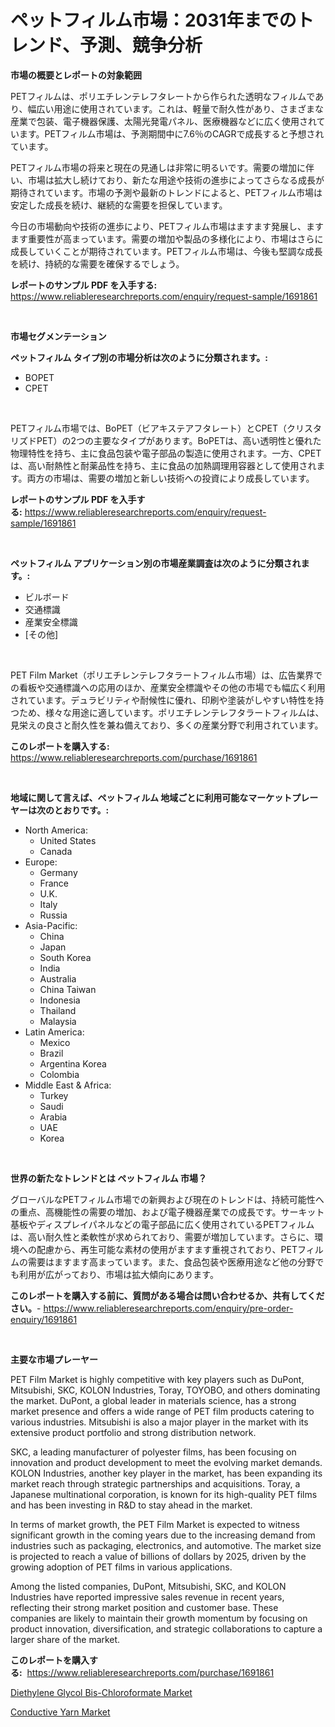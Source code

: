 <p><h1>ペットフィルム市場：2031年までのトレンド、予測、競争分析</h1></p><p><strong>市場の概要とレポートの対象範囲</strong></p>
<p><p>PETフィルムは、ポリエチレンテレフタレートから作られた透明なフィルムであり、幅広い用途に使用されています。これは、軽量で耐久性があり、さまざまな産業で包装、電子機器保護、太陽光発電パネル、医療機器などに広く使用されています。PETフィルム市場は、予測期間中に7.6％のCAGRで成長すると予想されています。</p><p>PETフィルム市場の将来と現在の見通しは非常に明るいです。需要の増加に伴い、市場は拡大し続けており、新たな用途や技術の進歩によってさらなる成長が期待されています。市場の予測や最新のトレンドによると、PETフィルム市場は安定した成長を続け、継続的な需要を担保しています。</p><p>今日の市場動向や技術の進歩により、PETフィルム市場はますます発展し、ますます重要性が高まっています。需要の増加や製品の多様化により、市場はさらに成長していくことが期待されています。PETフィルム市場は、今後も堅調な成長を続け、持続的な需要を確保するでしょう。</p></p>
<p><strong>レポートのサンプル PDF を入手する:</strong> <a href="https://www.reliableresearchreports.com/enquiry/request-sample/1691861">https://www.reliableresearchreports.com/enquiry/request-sample/1691861</a></p>
<p>&nbsp;</p>
<p><strong>市場セグメンテーション</strong></p>
<p><strong>ペットフィルム タイプ別の市場分析は次のように分類されます。:</strong></p>
<p><ul><li>BOPET</li><li>CPET</li></ul></p>
<p>&nbsp;</p>
<p><p>PETフィルム市場では、BoPET（ビアキステアフタレート）とCPET（クリスタリズドPET）の2つの主要なタイプがあります。BoPETは、高い透明性と優れた物理特性を持ち、主に食品包装や電子部品の製造に使用されます。一方、CPETは、高い耐熱性と耐薬品性を持ち、主に食品の加熱調理用容器として使用されます。両方の市場は、需要の増加と新しい技術への投資により成長しています。</p></p>
<p><strong>レポートのサンプル PDF を入手する:</strong>&nbsp;<a href="https://www.reliableresearchreports.com/enquiry/request-sample/1691861">https://www.reliableresearchreports.com/enquiry/request-sample/1691861</a></p>
<p>&nbsp;</p>
<p><strong> ペットフィルム アプリケーション別の市場産業調査は次のように分類されます。:</strong></p>
<p><ul><li>ビルボード</li><li>交通標識</li><li>産業安全標識</li><li>[その他]</li></ul></p>
<p>&nbsp;</p>
<p><p>PET Film Market（ポリエチレンテレフタラートフィルム市場）は、広告業界での看板や交通標識への応用のほか、産業安全標識やその他の市場でも幅広く利用されています。デュラビリティや耐候性に優れ、印刷や塗装がしやすい特性を持つため、様々な用途に適しています。ポリエチレンテレフタラートフィルムは、見栄えの良さと耐久性を兼ね備えており、多くの産業分野で利用されています。</p></p>
<p><strong>このレポートを購入する:</strong>&nbsp; <a href="https://www.reliableresearchreports.com/purchase/1691861">https://www.reliableresearchreports.com/purchase/1691861</a></p>
<p>&nbsp;</p>
<p><strong>地域に関して言えば、ペットフィルム 地域ごとに利用可能なマーケットプレーヤーは次のとおりです。:</strong></p>
<p><ul>
    <li>
        North America:
        <ul>
            <li>United States</li>
            <li>Canada</li>
        </ul>
    </li>
    <li>
        Europe:
        <ul>
            <li>Germany</li>
            <li>France</li>
            <li>U.K.</li>
            <li>Italy</li>
            <li>Russia</li>
        </ul>
    </li>
    <li>
        Asia-Pacific:
        <ul>
            <li>China</li>
            <li>Japan</li>
            <li>South Korea</li>
            <li>India</li>
            <li>Australia</li>
            <li>China Taiwan</li>
            <li>Indonesia</li>
            <li>Thailand</li>
            <li>Malaysia</li>
        </ul>
    </li>
    <li>
        Latin America:
        <ul>
            <li>Mexico</li>
            <li>Brazil</li>
            <li>Argentina Korea</li>
            <li>Colombia</li>
        </ul>
    </li>
    <li>
        Middle East & Africa:
        <ul>
            <li>Turkey</li>
            <li>Saudi</li>
            <li>Arabia</li>
            <li>UAE</li>
            <li>Korea</li>
        </ul>
    </li>
    </ul></p>
<p>&nbsp;</p>
<p><strong>世界の新たなトレンドとは ペットフィルム 市場？</strong></p>
<p><p>グローバルなPETフィルム市場での新興および現在のトレンドは、持続可能性への重点、高機能性の需要の増加、および電子機器産業での成長です。サーキット基板やディスプレイパネルなどの電子部品に広く使用されているPETフィルムは、高い耐久性と柔軟性が求められており、需要が増加しています。さらに、環境への配慮から、再生可能な素材の使用がますます重視されており、PETフィルムの需要はますます高まっています。また、食品包装や医療用途など他の分野でも利用が広がっており、市場は拡大傾向にあります。</p></p>
<p><strong>このレポートを購入する前に、質問がある場合は問い合わせるか、共有してください。</strong>- <a href="https://www.reliableresearchreports.com/enquiry/pre-order-enquiry/1691861">https://www.reliableresearchreports.com/enquiry/pre-order-enquiry/1691861</a></p>
<p>&nbsp;</p>
<p><strong>主要な市場プレーヤー</strong></p>
<p><p>PET Film Market is highly competitive with key players such as DuPont, Mitsubishi, SKC, KOLON Industries, Toray, TOYOBO, and others dominating the market. DuPont, a global leader in materials science, has a strong market presence and offers a wide range of PET film products catering to various industries. Mitsubishi is also a major player in the market with its extensive product portfolio and strong distribution network.</p><p>SKC, a leading manufacturer of polyester films, has been focusing on innovation and product development to meet the evolving market demands. KOLON Industries, another key player in the market, has been expanding its market reach through strategic partnerships and acquisitions. Toray, a Japanese multinational corporation, is known for its high-quality PET films and has been investing in R&D to stay ahead in the market.</p><p>In terms of market growth, the PET Film Market is expected to witness significant growth in the coming years due to the increasing demand from industries such as packaging, electronics, and automotive. The market size is projected to reach a value of billions of dollars by 2025, driven by the growing adoption of PET films in various applications.</p><p>Among the listed companies, DuPont, Mitsubishi, SKC, and KOLON Industries have reported impressive sales revenue in recent years, reflecting their strong market position and customer base. These companies are likely to maintain their growth momentum by focusing on product innovation, diversification, and strategic collaborations to capture a larger share of the market.</p></p>
<p><strong>このレポートを購入する:</strong>&nbsp;&nbsp;<a href="https://www.reliableresearchreports.com/purchase/1691861">https://www.reliableresearchreports.com/purchase/1691861</a></p>
<p><p><a href="https://natural-crush-b99.notion.site/Diethylene-Glycol-Bis-Chloroformate-Market-Research-Report-Provides-thorough-Industry-Overview-whic-80900ac5afa6454c9767742b5136b558">Diethylene Glycol Bis-Chloroformate Market</a></p><p><a href="https://github.com/Alonsoolds3wq1d81czn8rbol/Market-Research-Report-List-1/blob/main/conductive-yarn-market.md">Conductive Yarn Market</a></p></p>